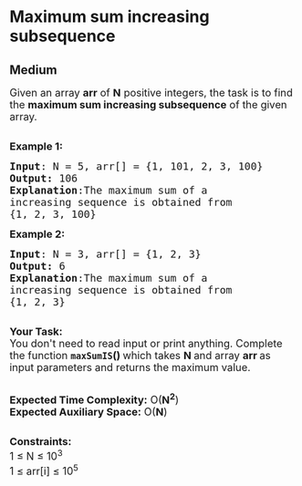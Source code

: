 # Maximum sum increasing subsequence
## Medium 
<div class="problem-statement">
                <p></p><p><span style="font-size:18px">Given an array <strong>arr</strong> of <strong>N</strong> positive integers, the task is to find the <strong>maximum sum increasing subsequence</strong> of the given array.</span><br>
&nbsp;</p>

<p><span style="font-size:18px"><strong>Example 1:</strong></span></p>

<pre style="position: relative;"><span style="font-size:18px"><strong>Input</strong>: N = 5, arr[] = {1, 101, 2, 3, 100} 
<strong>Output:</strong> 106
<strong>Explanation</strong>:The maximum sum of a
increasing sequence is obtained from
{1, 2, 3, 100}</span><div class="open_grepper_editor" title="Edit &amp; Save To Grepper"></div></pre>

<p><span style="font-size:18px"><strong>Example 2:</strong></span></p>

<pre style="position: relative;"><span style="font-size:18px"><strong>Input</strong>: N = 3, arr[] = {1, 2, 3}
<strong>Output:</strong> 6
<strong>Explanation</strong>:The maximum sum of a
increasing sequence is obtained from
{1, 2, 3}</span><div class="open_grepper_editor" title="Edit &amp; Save To Grepper"></div></pre>

<p><br>
<span style="font-size:18px"><strong>Your Task:&nbsp;&nbsp;</strong><br>
You don't need to read input or print anything. Complete the function <strong><code>maxSumIS</code>()&nbsp;</strong>which takes <strong>N </strong>and array <strong>arr </strong>as input parameters and returns the maximum value.</span></p>

<p><br>
<span style="font-size:18px"><strong>Expected Time Complexity:</strong> O(<strong>N<sup>2</sup></strong>)<br>
<strong>Expected Auxiliary Space:</strong> O(<strong>N</strong>)</span></p>

<p><br>
<span style="font-size:18px"><strong>Constraints:</strong><br>
1 ≤ N ≤ 10<sup>3</sup></span><br>
<span style="font-size:18px">1 ≤ arr[i] ≤ 10<sup>5</sup></span></p>
 <p></p>
            </div>